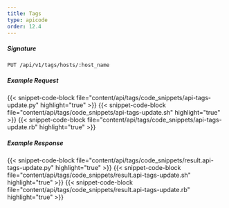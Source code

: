 ```yaml
---
title: Tags
type: apicode
order: 12.4
---
```


##### Signature
`PUT /api/v1/tags/hosts/:host_name`
##### Example Request
{{< snippet-code-block file="content/api/tags/code_snippets/api-tags-update.py" highlight="true" >}}
{{< snippet-code-block file="content/api/tags/code_snippets/api-tags-update.sh" highlight="true" >}}
{{< snippet-code-block file="content/api/tags/code_snippets/api-tags-update.rb" highlight="true" >}}
##### Example Response
{{< snippet-code-block file="content/api/tags/code_snippets/result.api-tags-update.py" highlight="true" >}}
{{< snippet-code-block file="content/api/tags/code_snippets/result.api-tags-update.sh" highlight="true" >}}
{{< snippet-code-block file="content/api/tags/code_snippets/result.api-tags-update.rb" highlight="true" >}}
